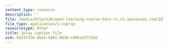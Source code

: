 ```yaml
---
content_type: resource
description: ''
file: /media/https%3A/open-learning-course-data-rc.s3.amazonaws.com/18-03sc-differential-equations-fall-2011/0424735b8be558018838e96ba22733d2_EQJBp6Ym-6A.vtt
file_type: application/x-subrip
resourcetype: Other
title: 3play caption file
uid: 0424735b-8be5-5801-8838-e96ba22733d2
---
```

